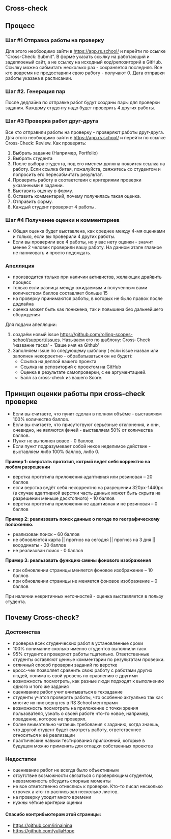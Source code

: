 ## Cross-check

## Процесс
### Шаг #1 Отправка работы на проверку
Для этого необходимо зайти в https://app.rs.school/ и перейти по ссылке “Cross-Check: Submit”. В форме указать ссылку на работающий и задеплоеный сайт, а не ссылку на исходный код/репозиторий в GitHub.
Ссылку можно сабмитать несколько раз - сохраняется последняя. 
Все кто вовремя не предоставили свою работу - получают 0. Дата отправки работы указана в расписании.

### Шаг #2. Генерация пар
После дедлайна по отправке работ будут созданы пары для проверки задания. 
Каждому студенту надо будет проверить 4 других работы. 

### Шаг #3 Проверка работ друг-друга
Все кто отправили работы на проверку - проверяют работы друг-друга. 
Для этого необходимо зайти в https://app.rs.school/ и перейти по ссылке Cross-Check: Review.
Как проверять:
1. Выбрать задание (Например, Portfolio)
2. Выбрать студента
3. После выбора студента, под его именем должна появится ссылка на работу. Если ссылка битая, пожалуйста, свяжитесь со студентом и попросить его пересабмитать результат.
4. Проверить работу в соответствии с критериями проверки указанными в задании.
5. Выставить оценку в форму.
6. Оставить комментарий, почему получилась такая оценка.
7. Отправить форму.
8. Каждый студент проверяет 4 работы.

### Шаг #4 Получение оценки и комментариев 
- Общая оценка будет выставлена, как среднее между 4-мя оценками и только, если вы проверили 4 других работы.
- Если вы проверили все 4 работы, но у вас нету оценки - значит менее 2 человек проверили вашу работу. На данном этапе главное не паниковать и просто подождать.

### Апелляция 
- производится только при наличии активистов, желающих драйвить процесс
- только если разница между ожидаемым и полученным вами количеством баллов составляет больше 15
- на проверку принимаются работы, в которых не было правок после дэдлайна
- оценка может быть как понижена, так и повышена без дальнейшего обсуждения

Для подачи апелляции:
1. создаём новый issue  https://github.com/rolling-scopes-school/support/issues. Называем его по шаблону: Cross-Check 'название таска' - 'Ваше имя на Github'
2. Заполняем issue по следующему шаблону ( если issue назван или заполнен некорректно - обрабатываться он не будет):
    - Ссылка на деплой вашего проекта
    - Ссылка на репозиторий с проектом на GitHub 
    - Оценка в результате самопроверки, с ее аргументацией. 
    - Балл за cross-check из вашего Score.

## Принцип оценки работы при cross-check проверке
- Если вы считаете, что пункт сделан в полном объёме - выставляем 100% количество баллов.
- Если вы считаете, что присутствуют серьёзные отклонения, и они, очевидно, не являются фичей - выставляем 50% от количества баллов.
- Пункт не выполнен вовсе - 0 баллов.
- Если пункт подразумевает собой некое неделимое действие - выставляем либо 100% баллов, либо 0.

**Пример 1: сверстать прототип, котрый ведет себя корректно на любом разрешении**

* верстка прототипа приложения адаптивная или резиновая – 20 баллов
* если верстка ведёт себя некорректно на разрешении 320рх-1440px (в случае адаптивной верстки часть данных может быть скрыта на разрешении меньше дэсктопного) - 10 баллов
* верстка прототипа приложения не адаптивная и не резиновая – 0 баллов

**Пример 2: реализовать поиск данных о погоде по географическому положению.**

* реализован поиск – 60 баллов
* не обновляется карта || прогноз на сегодня || прогноз на 3 дня || координаты - 30 баллов
* не реализован поиск - 0 баллов

**Пример 3: реальзовать функцию смены фонового изображения**

* при обновлении страницы меняется фоновое изображение – 10 баллов
* при обновлении страницы не меняется фоновое изображение – 0 баллов


При наличии некритичных неточностей - оценка выставляется в пользу студента.

## Почему Cross-check? 
### Достоинства 
- проверка всех студенческих работ в установленные сроки  
- 100% понимание сколько именно студентов выполнили таск 
- 95% студентов проверяют работы тщательно. Ответственные студенты оставляют ценные комментарии по результатам проверки. 
- отличный способ проверки заданий по верстке
- кросс-чек позволяет сравнить свою работу с работами других людей, понимать свой уровень по сравнению с другими 
- возможность посмотреть, как разные люди подходят к выполнению одного и того же задания  
- оценивание работ учит вчитываться в техзадание
- студенты учатся проверять работы, что особенно актуально так как многие их них вернутся в RS School менторами
- возможность посмотреть на приложение с точки зрения пользователя, узнать о своей работе что-то новое, например, поведение, которое не проверял.
- более внимательно читаешь требования к заданию, когда знаешь, что другой студент будет смотреть работу, ответственнее относиться к её реализации 
- практические навыки тестирования приложений, которые в будущем можно применять для отладки собственных проектов

### Недостатки 
- оценивание работ не всегда было объективным 
- отсутствие возможности связаться с проверяющим студентом, невозможность обсудить спорные моменты 
- не все ответственно отнеслись к проверке. Кто-то писал несколько строчек а кто-то расписывал несколько листов. 
- на проверку уходит много времени 
- нужны чёткие критерии оценки

#### Спасибо контрибьютерам этой страницы:
- https://github.com/irinainina
- https://github.com/yuliaHope
